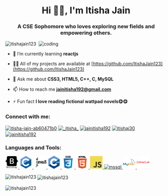 <h1 align="center">Hi 👋🏻, I'm Itisha Jain</h1>
<h3 align="center">A CSE Sophomore who loves exploring new fields and empowering others.</h3>

<img align="right" alt="coding" width="400" src="https://media.tenor.com/PP9v7VIs6R4AAAAd/scaler-create-impact.gif">

<p align="left"> <img src="https://komarev.com/ghpvc/?username=itishajain123&label=Profile%20views&color=0e75b6&style=flat" alt="itishajain123" /> </p>

- 🌱 I’m currently learning **reactjs**

- 👨‍💻 All of my projects are available at [https://github.com/ItishaJain123](https://github.com/ItishaJain123)

- 💬 Ask me about **CSS3, HTML5, C++, C, MySQL**

- 📫 How to reach me **jainitisha192@gmail.com**

- ⚡ Fun fact **I love reading fictional wattpad novels😋😋**

<h3 align="left">Connect with me:</h3>
<p align="left">
<a href="https://linkedin.com/in/itisha-jain-ab60471b0" target="blank"><img align="center" src="https://raw.githubusercontent.com/rahuldkjain/github-profile-readme-generator/master/src/images/icons/Social/linked-in-alt.svg" alt="itisha-jain-ab60471b0" height="30" width="40" /></a>
<a href="https://instagram.com/_itisha_" target="blank"><img align="center" src="https://raw.githubusercontent.com/rahuldkjain/github-profile-readme-generator/master/src/images/icons/Social/instagram.svg" alt="_itisha_" height="30" width="40" /></a>
<a href="https://www.hackerrank.com/jainitisha192" target="blank"><img align="center" src="https://raw.githubusercontent.com/rahuldkjain/github-profile-readme-generator/master/src/images/icons/Social/hackerrank.svg" alt="jainitisha192" height="30" width="40" /></a>
<a href="https://www.leetcode.com/itishaj30" target="blank"><img align="center" src="https://raw.githubusercontent.com/rahuldkjain/github-profile-readme-generator/master/src/images/icons/Social/leet-code.svg" alt="itishaj30" height="30" width="40" /></a>
<a href="https://auth.geeksforgeeks.org/user/jainitisha192" target="blank"><img align="center" src="https://raw.githubusercontent.com/rahuldkjain/github-profile-readme-generator/master/src/images/icons/Social/geeks-for-geeks.svg" alt="jainitisha192" height="30" width="40" /></a>
</p>

<h3 align="left">Languages and Tools:</h3>
<p align="left"> <a href="https://getbootstrap.com" target="_blank" rel="noreferrer"> <img src="https://raw.githubusercontent.com/devicons/devicon/master/icons/bootstrap/bootstrap-plain-wordmark.svg" alt="bootstrap" width="40" height="40"/> </a> <a href="https://www.cprogramming.com/" target="_blank" rel="noreferrer"> <img src="https://raw.githubusercontent.com/devicons/devicon/master/icons/c/c-original.svg" alt="c" width="40" height="40"/> </a> <a href="https://canvasjs.com" target="_blank" rel="noreferrer"> <img src="https://raw.githubusercontent.com/Hardik0307/Hardik0307/master/assets/canvasjs-charts.svg" alt="canvasjs" width="40" height="40"/> </a> <a href="https://www.w3schools.com/cpp/" target="_blank" rel="noreferrer"> <img src="https://raw.githubusercontent.com/devicons/devicon/master/icons/cplusplus/cplusplus-original.svg" alt="cplusplus" width="40" height="40"/> </a> <a href="https://www.w3schools.com/css/" target="_blank" rel="noreferrer"> <img src="https://raw.githubusercontent.com/devicons/devicon/master/icons/css3/css3-original-wordmark.svg" alt="css3" width="40" height="40"/> </a> <a href="https://www.w3.org/html/" target="_blank" rel="noreferrer"> <img src="https://raw.githubusercontent.com/devicons/devicon/master/icons/html5/html5-original-wordmark.svg" alt="html5" width="40" height="40"/> </a> <a href="https://developer.mozilla.org/en-US/docs/Web/JavaScript" target="_blank" rel="noreferrer"> <img src="https://raw.githubusercontent.com/devicons/devicon/master/icons/javascript/javascript-original.svg" alt="javascript" width="40" height="40"/> </a> <a href="https://www.microsoft.com/en-us/sql-server" target="_blank" rel="noreferrer"> <img src="https://www.svgrepo.com/show/303229/microsoft-sql-server-logo.svg" alt="mssql" width="40" height="40"/> </a> <a href="https://www.mysql.com/" target="_blank" rel="noreferrer"> <img src="https://raw.githubusercontent.com/devicons/devicon/master/icons/mysql/mysql-original-wordmark.svg" alt="mysql" width="40" height="40"/> </a> <a href="https://www.oracle.com/" target="_blank" rel="noreferrer"> <img src="https://raw.githubusercontent.com/devicons/devicon/master/icons/oracle/oracle-original.svg" alt="oracle" width="40" height="40"/> </a> </p>

<p><img align="left" src="https://github-readme-stats.vercel.app/api/top-langs?username=itishajain123&show_icons=true&locale=en&layout=compact" alt="itishajain123" /></p>

<p>&nbsp;<img align="center" src="https://github-readme-stats.vercel.app/api?username=itishajain123&show_icons=true&locale=en" alt="itishajain123" /></p>

<p><img align="center" src="https://github-readme-streak-stats.herokuapp.com/?user=itishajain123&" alt="itishajain123" /></p>

